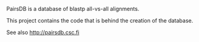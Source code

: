 PairsDB is a database of blastp all-vs-all alignments.

This project contains the code that is behind the creation of the database.

See also http://pairsdb.csc.fi